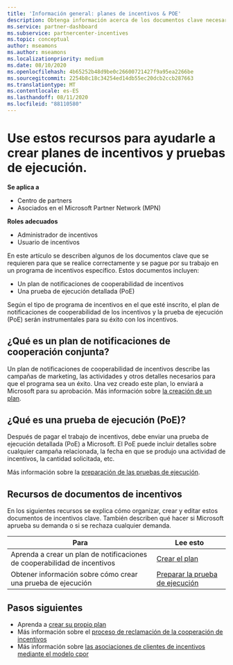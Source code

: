 ```yaml
---
title: 'Información general: planes de incentivos & POE'
description: Obtenga información acerca de los documentos clave necesarios para los incentivos, incluido un plan de notificaciones de cooperación de incentivos y una prueba de ejecución detallada (PoE).
ms.service: partner-dashboard
ms.subservice: partnercenter-incentives
ms.topic: conceptual
author: mseamons
ms.author: mseamons
ms.localizationpriority: medium
ms.date: 08/10/2020
ms.openlocfilehash: 4b65252b48d9be0c26600721427f9a95ea2266be
ms.sourcegitcommit: 2254b8c18c34254ed14db55ec20dcb2ccb287663
ms.translationtype: MT
ms.contentlocale: es-ES
ms.lasthandoff: 08/11/2020
ms.locfileid: "88110580"
---
```

# <a name="use-these-resources-to-help-you-create-incentives-plans-and-proofs-of-execution"></a>Use estos recursos para ayudarle a crear planes de incentivos y pruebas de ejecución.

**Se aplica a**

- Centro de partners
- Asociados en el Microsoft Partner Network (MPN)

**Roles adecuados**

- Administrador de incentivos
- Usuario de incentivos

En este artículo se describen algunos de los documentos clave que se requieren para que se realice correctamente y se pague por su trabajo en un programa de incentivos específico. Estos documentos incluyen:

- Un plan de notificaciones de cooperabilidad de incentivos
- Una prueba de ejecución detallada (PoE)

Según el tipo de programa de incentivos en el que esté inscrito, el plan de notificaciones de cooperabilidad de los incentivos y la prueba de ejecución (PoE) serán instrumentales para su éxito con los incentivos.

## <a name="what-is-an-incentives-co-op-claims-plan"></a>¿Qué es un plan de notificaciones de cooperación conjunta?

Un plan de notificaciones de cooperabilidad de incentivos describe las campañas de marketing, las actividades y otros detalles necesarios para que el programa sea un éxito. Una vez creado este plan, lo enviará a Microsoft para su aprobación. Más información sobre [la creación de un plan](incentives-create-your-plan.md).

## <a name="what-is-a-proof-of-execution-poe"></a>¿Qué es una prueba de ejecución (PoE)?

Después de pagar el trabajo de incentivos, debe enviar una prueba de ejecución detallada (PoE) a Microsoft. El PoE puede incluir detalles sobre cualquier campaña relacionada, la fecha en que se produjo una actividad de incentivos, la cantidad solicitada, etc. 

Más información sobre la [preparación de las pruebas de ejecución](incentives-prepare-your-proof-of-execution.md).

## <a name="incentives-document-resources"></a>Recursos de documentos de incentivos

En los siguientes recursos se explica cómo organizar, crear y editar estos documentos de incentivos clave. También describen qué hacer si Microsoft aprueba su demanda o si se rechaza cualquier demanda.

|  **Para**  |  **Lee esto**  |
|--------------|-----------|
| Aprenda a crear un plan de notificaciones de cooperabilidad de incentivos | [Crear el plan](incentives-create-your-plan.md)  |
Obtener información sobre cómo crear una prueba de ejecución | [Preparar la prueba de ejecución](incentives-prepare-your-proof-of-execution.md)  |

## <a name="next-steps"></a>Pasos siguientes

- Aprenda a [crear su propio plan](incentives-create-your-plan.md)
- Más información sobre el [proceso de reclamación de la cooperación de incentivos](claims-overview.md)
- Más información sobre [las asociaciones de clientes de incentivos mediante el modelo cpor](submit-osa-claim.md)